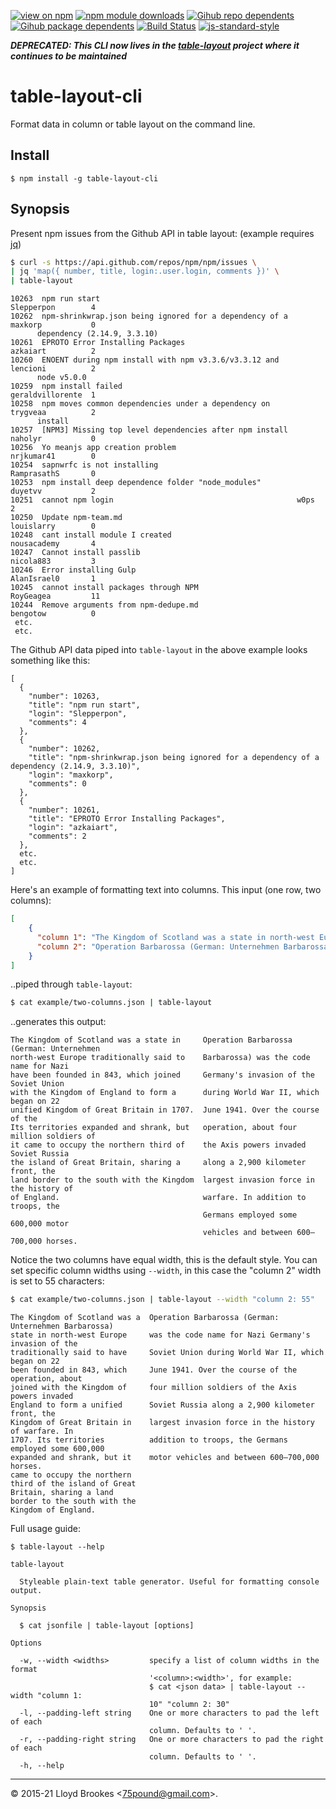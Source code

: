 [![view on npm](https://badgen.net/npm/v/table-layout-cli)](https://www.npmjs.org/package/table-layout-cli)
[![npm module downloads](https://badgen.net/npm/dt/table-layout-cli)](https://www.npmjs.org/package/table-layout-cli)
[![Gihub repo dependents](https://badgen.net/github/dependents-repo/75lb/table-layout-cli)](https://github.com/75lb/table-layout-cli/network/dependents?dependent_type=REPOSITORY)
[![Gihub package dependents](https://badgen.net/github/dependents-pkg/75lb/table-layout-cli)](https://github.com/75lb/table-layout-cli/network/dependents?dependent_type=PACKAGE)
[![Build Status](https://travis-ci.org/75lb/table-layout-cli.svg?branch=master)](https://travis-ci.org/75lb/table-layout-cli)
[![js-standard-style](https://img.shields.io/badge/code%20style-standard-brightgreen.svg)](https://github.com/feross/standard)


***DEPRECATED: This CLI now lives in the [table-layout](https://github.com/75lb/table-layout) project where it continues to be maintained***

# table-layout-cli

Format data in column or table layout on the command line.

## Install

```
$ npm install -g table-layout-cli
```

## Synopsis

Present npm issues from the Github API in table layout: (example requires [jq](https://stedolan.github.io/jq/))
```sh
$ curl -s https://api.github.com/repos/npm/npm/issues \
| jq 'map({ number, title, login:.user.login, comments })' \
| table-layout
```
```
10263  npm run start                                            Slepperpon        4
10262  npm-shrinkwrap.json being ignored for a dependency of a  maxkorp           0
      dependency (2.14.9, 3.3.10)
10261  EPROTO Error Installing Packages                         azkaiart          2
10260  ENOENT during npm install with npm v3.3.6/v3.3.12 and    lencioni          2
      node v5.0.0
10259  npm install failed                                       geraldvillorente  1
10258  npm moves common dependencies under a dependency on      trygveaa          2
      install
10257  [NPM3] Missing top level dependencies after npm install  naholyr           0
10256  Yo meanjs app creation problem                           nrjkumar41        0
10254  sapnwrfc is not installing                               RamprasathS       0
10253  npm install deep dependence folder "node_modules"        duyetvv           2
10251  cannot npm login                                         w0ps              2
10250  Update npm-team.md                                       louislarry        0
10248  cant install module I created                            nousacademy       4
10247  Cannot install passlib                                   nicola883         3
10246  Error installing Gulp                                    AlanIsrael0       1
10245  cannot install packages through NPM                      RoyGeagea         11
10244  Remove arguments from npm-dedupe.md                      bengotow          0
 etc.
 etc.
```

The Github API data piped into `table-layout` in the above example looks something like this:

```
[
  {
    "number": 10263,
    "title": "npm run start",
    "login": "Slepperpon",
    "comments": 4
  },
  {
    "number": 10262,
    "title": "npm-shrinkwrap.json being ignored for a dependency of a dependency (2.14.9, 3.3.10)",
    "login": "maxkorp",
    "comments": 0
  },
  {
    "number": 10261,
    "title": "EPROTO Error Installing Packages",
    "login": "azkaiart",
    "comments": 2
  },
  etc.
  etc.
]
```

Here's an example of formatting text into columns. This input (one row, two columns):
```json
[
    {
      "column 1": "The Kingdom of Scotland was a state in north-west Europe traditionally said to have been founded in 843, which joined with the Kingdom of England to form a unified Kingdom of Great Britain in 1707. Its territories expanded and shrank, but it came to occupy the northern third of the island of Great Britain, sharing a land border to the south with the Kingdom of England. ",
      "column 2": "Operation Barbarossa (German: Unternehmen Barbarossa) was the code name for Nazi Germany's invasion of the Soviet Union during World War II, which began on 22 June 1941. Over the course of the operation, about four million soldiers of the Axis powers invaded Soviet Russia along a 2,900 kilometer front, the largest invasion force in the history of warfare. In addition to troops, the Germans employed some 600,000 motor vehicles and between 600–700,000 horses."
    }
]
```

..piped through `table-layout`:

```sh
$ cat example/two-columns.json | table-layout
```

..generates this output:

```
The Kingdom of Scotland was a state in     Operation Barbarossa (German: Unternehmen
north-west Europe traditionally said to    Barbarossa) was the code name for Nazi
have been founded in 843, which joined     Germany's invasion of the Soviet Union
with the Kingdom of England to form a      during World War II, which began on 22
unified Kingdom of Great Britain in 1707.  June 1941. Over the course of the
Its territories expanded and shrank, but   operation, about four million soldiers of
it came to occupy the northern third of    the Axis powers invaded Soviet Russia
the island of Great Britain, sharing a     along a 2,900 kilometer front, the
land border to the south with the Kingdom  largest invasion force in the history of
of England.                                warfare. In addition to troops, the
                                           Germans employed some 600,000 motor
                                           vehicles and between 600–700,000 horses.
```

Notice the two columns have equal width, this is the default style. You can set specific column widths using `--width`, in this case the "column 2" width is set to 55 characters:

```sh
$ cat example/two-columns.json | table-layout --width "column 2: 55"
```

```
The Kingdom of Scotland was a  Operation Barbarossa (German: Unternehmen Barbarossa)
state in north-west Europe     was the code name for Nazi Germany's invasion of the
traditionally said to have     Soviet Union during World War II, which began on 22
been founded in 843, which     June 1941. Over the course of the operation, about
joined with the Kingdom of     four million soldiers of the Axis powers invaded
England to form a unified      Soviet Russia along a 2,900 kilometer front, the
Kingdom of Great Britain in    largest invasion force in the history of warfare. In
1707. Its territories          addition to troops, the Germans employed some 600,000
expanded and shrank, but it    motor vehicles and between 600–700,000 horses.
came to occupy the northern
third of the island of Great
Britain, sharing a land
border to the south with the
Kingdom of England.
```

Full usage guide:

```
$ table-layout --help

table-layout

  Styleable plain-text table generator. Useful for formatting console output.

Synopsis

  $ cat jsonfile | table-layout [options]

Options

  -w, --width <widths>         specify a list of column widths in the format
                               '<column>:<width>', for example:
                               $ cat <json data> | table-layout --width "column 1:
                               10" "column 2: 30"
  -l, --padding-left string    One or more characters to pad the left of each
                               column. Defaults to ' '.
  -r, --padding-right string   One or more characters to pad the right of each
                               column. Defaults to ' '.
  -h, --help
```

* * *

&copy; 2015-21 Lloyd Brookes \<75pound@gmail.com\>.

